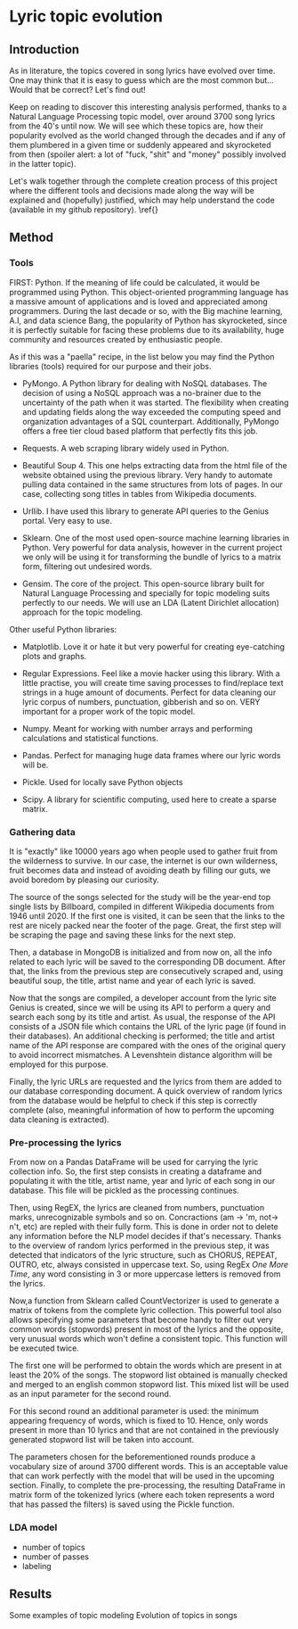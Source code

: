 # Lyric topic evolution

## Introduction

As in literature, the topics covered in song lyrics have evolved over time. One may think that it is easy to guess which are the most common but... Would that be correct? Let's find out!

Keep on reading to discover this interesting analysis performed, thanks to a Natural Language Processing topic model, over around 3700 song lyrics from the 40's until now. We will see which these topics are,  how their popularity evolved as the world changed through the decades and if any of them plumbered in a given time or suddenly appeared and skyrocketed from then (spoiler alert: a lot of "fuck, "shit" and "money" possibly involved in the latter topic).

Let's walk together through the complete creation process of this project where the different tools and decisions made along the way will be explained and (hopefully) justified, which may help understand the code (available in my github repository). \ref{}



## Method

### Tools

FIRST: Python.
If the meaning of life could be calculated, it would be programmed using Python. This object-oriented programming language has a massive amount of applications and is loved and appreciated among programmers. During the last decade or so, with the Big machine learning, A.I, and data science Bang, the popularity of Python has skyrocketed, since it is perfectly suitable for facing these problems due to its availability, huge community and resources created by enthusiastic people.

As if this was a "paella" recipe, in the list below you may find the Python libraries (tools) required for our purpose and their jobs.

- PyMongo. A Python library for dealing with NoSQL databases. The decision of using a NoSQL approach was a no-brainer due to the uncertainty of the path when it was started. The flexibility when creating and updating fields along the way exceeded the computing speed and organization advantages of a SQL counterpart. Additionally, PyMongo offers a free tier cloud based platform that perfectly fits this job.

- Requests. A web scraping library widely used in Python.

- Beautiful Soup 4. This one helps extracting data from the html file of the website obtained using the previous library. Very handy to automate pulling data contained in the same structures from lots of pages. In our case, collecting song titles in tables from Wikipedia documents.

- Urllib. I have used this library to generate API queries to the Genius portal. Very easy to use.

- Sklearn. One of the most used open-source machine learning libraries in Python. Very powerful for data analysis, however in the current project we only will be using it for transforming the bundle of lyrics to a matrix form, filtering out undesired words.

- Gensim. The core of the project. This open-source library built for Natural Language Processing and specially for topic modeling suits perfectly to our needs. We will use an LDA (Latent Dirichlet allocation) approach for the topic modeling.

Other useful Python libraries: 

- Matplotlib. Love it or hate it but very powerful for creating eye-catching plots and graphs.

- Regular Expressions. Feel like a movie hacker using this library. With a little practise, you will create time saving processes to find/replace text strings in a huge amount of documents. Perfect for data cleaning our lyric corpus of numbers, punctuation, gibberish and so on. VERY important for a proper work of the topic model.

- Numpy. Meant for working with number arrays and performing calculations and statistical functions.

- Pandas. Perfect for managing huge data frames where our lyric words will be. 

- Pickle. Used for locally save Python objects

- Scipy. A library for scientific computing, used here to create a sparse matrix.

### Gathering data

It is "exactly" like 10000 years ago when people used to gather fruit from the wilderness to survive. In our case, the internet is our own wilderness, fruit becomes data and instead of avoiding death by filling our guts, we avoid boredom by pleasing our curiosity.

The source of the songs selected for the study will be the year-end top single lists by Billboard, compiled in different Wikipedia documents from 1946 until 2020. If the first one is visited, it can be seen that the links to the rest are nicely packed near the footer of the page. Great, the first step will be scraping the page and saving these links for the next step.

Then, a database in MongoDB is initialized and from now on, all the info related to each lyric will be saved to the corresponding DB document. After that, the links from the previous step are consecutively scraped and, using beautiful soup, the title, artist name and year of each lyric is saved.

Now that the songs are compiled, a developer account from the lyric site Genius is created, since we will be using its API to perform a query and search each song by its title and artist. As usual, the response of the API consists of a JSON file which contains the URL of the lyric page (if found in their databases). An additional checking is performed; the title and artist name of the API response are compared with the ones of the original query to avoid incorrect mismatches. A Levenshtein distance algorithm will be employed for this purpose.

Finally, the lyric URLs are requested and the lyrics from them are added to our database corresponding document. A quick overview of random lyrics from the database would be helpful to check if this step is correctly complete (also, meaningful information of how to perform the upcoming data cleaning is extracted).

### Pre-processing the lyrics

From now on a Pandas DataFrame will be used for carrying the lyric collection info. So, the first step consists in creating a dataframe and populating it with the title, artist name, year and lyric of each song in our database. This file will be pickled as the processing continues.

Then, using RegEX, the lyrics are cleaned from numbers, punctuation marks, unrecognizable symbols and so on. Concractions (am -> 'm, not-> n't, etc) are repled with their fully form. This is done in order not to delete any information before the NLP model decides if that's necessary. Thanks to the overview of random lyrics performed in the previous step, it was detected that indicators of the lyric structure, such as CHORUS, REPEAT, OUTRO, etc, always consisted in uppercase text. So, using RegEx *One More Time*, any word consisting in 3 or more uppercase letters is removed from the lyrics.

Now,a function from Sklearn called CountVectorizer is used to generate a matrix of tokens from the complete lyric collection. This powerful tool also allows specifying some parameters that become handy to filter out very common words (stopwords) present in most of the lyrics and the opposite, very unusual words which won't define a consistent topic. This function will be executed twice. 

The first one will be performed to obtain the words which are present in at least the 20% of the songs. The stopword list obtained is manually checked and merged to an english common stopword list. This mixed list will be used as an input parameter for the second round. 

For this second round an additional parameter is used: the minimum appearing frequency of words, which is fixed to 10. Hence, only words present in more than 10 lyrics and that are not contained in the previously generated stopword list will be taken into account. 

The parameters chosen for the beforementioned rounds produce a vocabulary size of around 3700 different words. This is an acceptable value that can work perfectly with the model that will be used in the upcoming section. Finally, to complete the pre-processing, the resulting DataFrame in matrix form of the tokenized lyrics (where each token represents a word that has passed the filters) is saved using the Pickle function.


### LDA model



- number of topics
- number of passes
- labeling
	
## Results
Some examples of topic modeling
	Evolution of topics in songs
